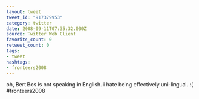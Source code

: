 ```yaml
---
layout: tweet
tweet_id: "917379953"
category: twitter
date: 2008-09-11T07:35:32.000Z
source: Twitter Web Client
favorite_count: 0
retweet_count: 0
tags:
- tweet
hashtags:
- fronteers2008
---
```


oh, Bert Bos is not speaking in English.  i hate being effectively uni-lingual. :( #fronteers2008

